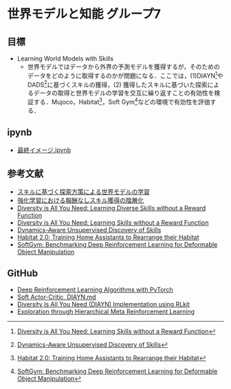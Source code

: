 # 世界モデルと知能 グループ7

## 目標

* Learning World Models with Skills
  * 世界モデルではデータから外界の予測モデルを獲得するが，そのためのデータをどのように取得するのかが問題になる．ここでは，(1)DIAYN[^1]やDADS[^2]に基づくスキルの獲得，(2) 獲得したスキルに基づいた探索によるデータの取得と世界モデルの学習を交互に繰り返すことの有効性を検証する．Mujoco，Habitat[^3]，Soft Gym[^4]などの環境で有効性を評価する．

## ipynb

* [最終イメージ.ipynb](https://colab.research.google.com/drive/1G-2ubL8gU18NEBjQo1NHRVQmfXTjRPnV?usp=sharing)

## 参考文献

* [スキルに基づく探索方策による世界モデルの学習](https://www.jstage.jst.go.jp/article/pjsai/JSAI2021/0/JSAI2021_2J4GS8c05/_pdf/-char/ja)
* [強化学習における報酬なしスキル獲得の階層化](https://www.jstage.jst.go.jp/article/pjsai/JSAI2019/0/JSAI2019_4Rin103/_pdf/-char/ja)
* [Diversity is All You Need: Learning Diverse Skills without a Reward Function](https://sites.google.com/view/diayn/)
* [Diversity is All You Need: Learning Skills without a Reward Function](https://arxiv.org/abs/1802.06070)
* [Dynamics-Aware Unsupervised Discovery of Skills](https://arxiv.org/abs/1907.01657)
* [Habitat 2.0: Training Home Assistants to Rearrange their Habitat](https://arxiv.org/abs/2106.14405)
* [SoftGym: Benchmarking Deep Reinforcement Learning for Deformable Object Manipulation](https://arxiv.org/abs/2011.07215)

## GitHub

* [Deep Reinforcement Learning Algorithms with PyTorch](https://github.com/p-christ/Deep-Reinforcement-Learning-Algorithms-with-PyTorch)
* [Soft Actor-Critic, DIAYN.md](https://github.com/ben-eysenbach/sac/blob/master/DIAYN.md)
* [Diversity Is All You Need (DIAYN) Implementation using RLkit](https://github.com/johnlime/RlkitExtension)
* [Exploration through Hierarchical Meta Reinforcement Learning](https://github.com/navneet-nmk/Hierarchical-Meta-Reinforcement-Learning)

[^1]: [Diversity is All You Need: Learning Skills without a Reward Function](https://arxiv.org/abs/1802.06070)
[^2]: [Dynamics-Aware Unsupervised Discovery of Skills](https://arxiv.org/abs/1907.01657)
[^3]: [Habitat 2.0: Training Home Assistants to Rearrange their Habitat](https://arxiv.org/abs/2106.14405)
[^4]: [SoftGym: Benchmarking Deep Reinforcement Learning for Deformable Object Manipulation](https://arxiv.org/abs/2011.07215)
